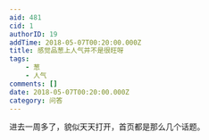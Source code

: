 ```yaml
---
aid: 481
cid: 1
authorID: 19
addTime: 2018-05-07T00:20:00.000Z
title: 感觉品葱上人气并不是很旺呀
tags:
    - 葱
    - 人气
comments: []
date: 2018-05-07T00:20:00.000Z
category: 问答
---
```


进去一周多了，貌似天天打开，首页都是那么几个话题。
